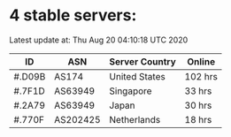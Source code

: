 # 4 stable servers:

Latest update at: Thu Aug 20 04:10:18 UTC 2020

| ID | ASN | Server Country | Online |
| -- | --- | -------------- | ------ |
| #.D09B | AS174 | United States | 102 hrs |
| #.7F1D | AS63949 | Singapore | 33 hrs |
| #.2A79 | AS63949 | Japan | 30 hrs |
| #.770F | AS202425 | Netherlands | 18 hrs |

